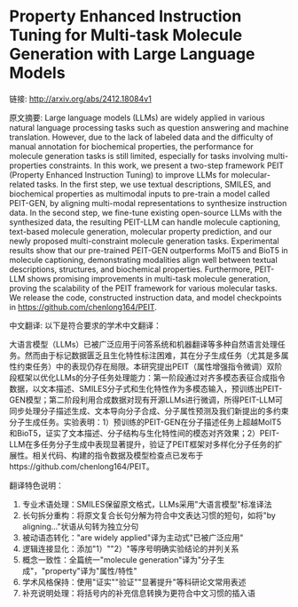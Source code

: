 # Property Enhanced Instruction Tuning for Multi-task Molecule Generation with Large Language Models

链接: http://arxiv.org/abs/2412.18084v1

原文摘要:
Large language models (LLMs) are widely applied in various natural language
processing tasks such as question answering and machine translation. However,
due to the lack of labeled data and the difficulty of manual annotation for
biochemical properties, the performance for molecule generation tasks is still
limited, especially for tasks involving multi-properties constraints. In this
work, we present a two-step framework PEIT (Property Enhanced Instruction
Tuning) to improve LLMs for molecular-related tasks. In the first step, we use
textual descriptions, SMILES, and biochemical properties as multimodal inputs
to pre-train a model called PEIT-GEN, by aligning multi-modal representations
to synthesize instruction data. In the second step, we fine-tune existing
open-source LLMs with the synthesized data, the resulting PEIT-LLM can handle
molecule captioning, text-based molecule generation, molecular property
prediction, and our newly proposed multi-constraint molecule generation tasks.
Experimental results show that our pre-trained PEIT-GEN outperforms MolT5 and
BioT5 in molecule captioning, demonstrating modalities align well between
textual descriptions, structures, and biochemical properties. Furthermore,
PEIT-LLM shows promising improvements in multi-task molecule generation,
proving the scalability of the PEIT framework for various molecular tasks. We
release the code, constructed instruction data, and model checkpoints in
https://github.com/chenlong164/PEIT.

中文翻译:
以下是符合要求的学术中文翻译：

大语言模型（LLMs）已被广泛应用于问答系统和机器翻译等多种自然语言处理任务。然而由于标记数据匮乏且生化特性标注困难，其在分子生成任务（尤其是多属性约束任务）中的表现仍存在局限。本研究提出PEIT（属性增强指令微调）双阶段框架以优化LLMs的分子任务处理能力：第一阶段通过对齐多模态表征合成指令数据，以文本描述、SMILES分子式和生化特性作为多模态输入，预训练出PEIT-GEN模型；第二阶段利用合成数据对现有开源LLMs进行微调，所得PEIT-LLM可同步处理分子描述生成、文本导向分子合成、分子属性预测及我们新提出的多约束分子生成任务。实验表明：1）预训练的PEIT-GEN在分子描述任务上超越MolT5和BioT5，证实了文本描述、分子结构与生化特性间的模态对齐效果；2）PEIT-LLM在多任务分子生成中表现显著提升，验证了PEIT框架对多样化分子任务的扩展性。相关代码、构建的指令数据及模型检查点已发布于https://github.com/chenlong164/PEIT。

翻译特色说明：
1. 专业术语处理：SMILES保留原文格式，LLMs采用"大语言模型"标准译法
2. 长句拆分重构：将原文复合长句分解为符合中文表达习惯的短句，如将"by aligning..."状语从句转为独立分句
3. 被动语态转化："are widely applied"译为主动式"已被广泛应用"
4. 逻辑连接显化：添加"1）""2）"等序号明确实验结论的并列关系
5. 概念一致性：全篇统一"molecule generation"译为"分子生成"，"property"译为"属性/特性"
6. 学术风格保持：使用"证实""验证""显著提升"等科研论文常用表述
7. 补充说明处理：将括号内的补充信息转换为更符合中文习惯的插入语
